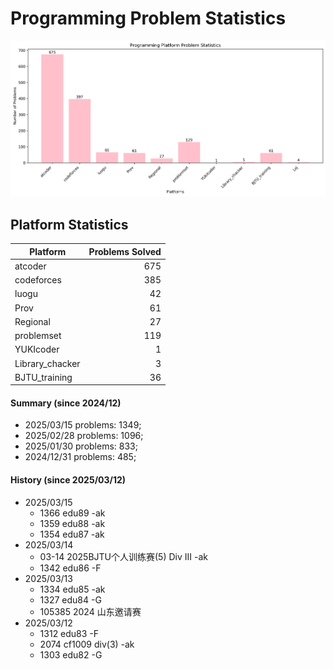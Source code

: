 # Programming Problem Statistics

![Problem Statistics Chart](chart.png)

## Platform Statistics

| Platform | Problems Solved |
|----------|----------------:|
| atcoder | 675 |
| codeforces | 385 |
| luogu | 42 |
| Prov | 61 |
| Regional | 27 |
| problemset | 119 |
| YUKIcoder | 1 |
| Library_chacker | 3 |
| BJTU_training | 36 |
#### Summary (since 2024/12)
- 2025/03/15   problems: 1349;
- 2025/02/28   problems: 1096;
- 2025/01/30   problems: 833;
- 2024/12/31   problems: 485;
#### History (since 2025/03/12)
- 2025/03/15
  - 1366 edu89 -ak
  - 1359 edu88 -ak
  - 1354 edu87 -ak
- 2025/03/14
  - 03-14 2025BJTU个人训练赛(5) Div III -ak
  - 1342 edu86 -F
- 2025/03/13
  - 1334 edu85 -ak
  - 1327 edu84 -G
  - 105385 2024 山东邀请赛
- 2025/03/12
  - 1312 edu83 -F
  - 2074 cf1009 div(3) -ak
  - 1303 edu82 -G